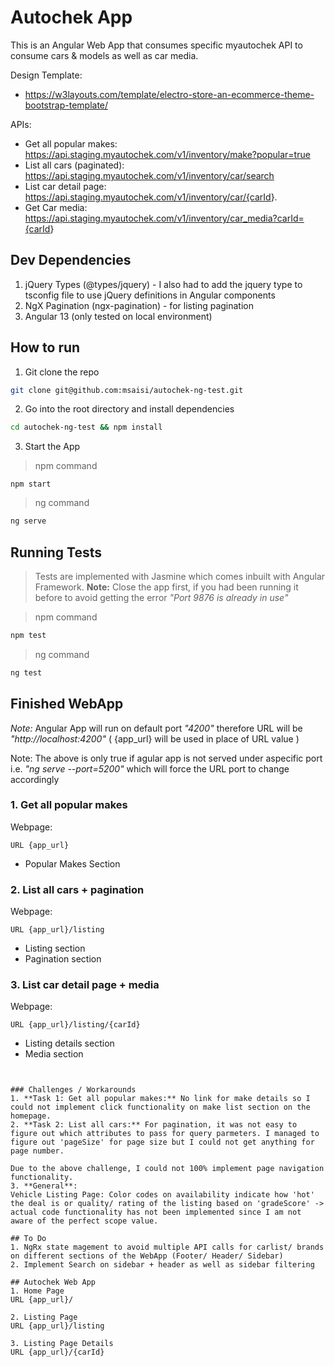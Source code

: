# Autochek App

This is an Angular Web App that consumes specific myautochek API to consume cars & models as well as car media.

Design Template:

- <https://w3layouts.com/template/electro-store-an-ecommerce-theme-bootstrap-template/>

APIs:

- Get all popular makes: <https://api.staging.myautochek.com/v1/inventory/make?popular=true>
- List all cars (paginated): <https://api.staging.myautochek.com/v1/inventory/car/search>
- List car detail page: <https://api.staging.myautochek.com/v1/inventory/car/{carId>}.
- Get Car media: <https://api.staging.myautochek.com/v1/inventory/car_media?carId={carId>}

## Dev Dependencies

1. jQuery Types (@types/jquery) -  I also had to add the jquery type to tsconfig file to use jQuery definitions in Angular components
2. NgX Pagination (ngx-pagination) - for listing pagination
3. Angular 13 (only tested on local environment)

## How to run

1. Git clone the repo

```bash
git clone git@github.com:msaisi/autochek-ng-test.git
```

2. Go into the root directory and install dependencies

```bash
cd autochek-ng-test && npm install
```

3. Start the App

> npm command

```**bash**
npm start
```

> ng command

```bash
ng serve
```

## Running Tests

> Tests are implemented with Jasmine which comes inbuilt with Angular Framework.
**Note:** Close the app  first, if you had been running it before to avoid getting the error _"Port 9876 is already in use"_

> npm command

```bash
npm test
```

> ng command

```bash
ng test
```

## Finished WebApp

_Note:_ Angular App will run on default port _"4200"_ therefore URL will be _"http://localhost:4200"_ ( {app_url} will be used in place of URL value )

Note: The above is only true if agular app is not served under aspecific port  i.e. _"ng serve --port=5200"_ which will force the URL port to change accordingly

### 1. Get all popular makes

Webpage:

```
URL {app_url}
```

- Popular Makes Section

### 2. List all cars + pagination

Webpage:

```
URL {app_url}/listing
```

- Listing section
- Pagination section

### 3. List car detail page + media

Webpage:

```
URL {app_url}/listing/{carId} 
```

- Listing details section
- Media section

```


### Challenges / Workarounds
1. **Task 1: Get all popular makes:** No link for make details so I could not implement click functionality on make list section on the homepage.
2. **Task 2: List all cars:** For pagination, it was not easy to figure out which attributes to pass for query parmeters. I managed to figure out 'pageSize' for page size but I could not get anything for page number.

Due to the above challenge, I could not 100% implement page navigation functionality.
3. **General**:
Vehicle Listing Page: Color codes on availability indicate how 'hot' the deal is or quality/ rating of the listing based on 'gradeScore' -> actual code functionality has not been implemented since I am not aware of the perfect scope value.

## To Do
1. NgRx state magement to avoid multiple API calls for carlist/ brands on different sections of the WebApp (Footer/ Header/ Sidebar)
2. Implement Search on sidebar + header as well as sidebar filtering

## Autochek Web App
1. Home Page 
URL {app_url}/

2. Listing Page 
URL {app_url}/listing

3. Listing Page Details 
URL {app_url}/{carId}
